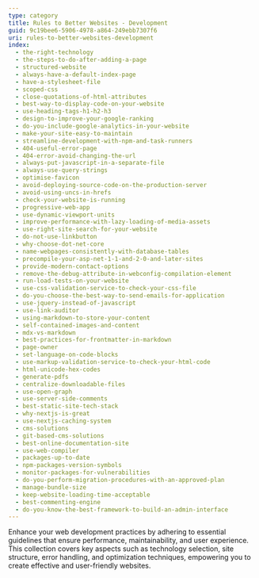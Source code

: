 ```yaml
---
type: category
title: Rules to Better Websites - Development
guid: 9c19bee6-5906-4978-a864-249ebb7307f6
uri: rules-to-better-websites-development
index:
  - the-right-technology
  - the-steps-to-do-after-adding-a-page
  - structured-website
  - always-have-a-default-index-page
  - have-a-stylesheet-file
  - scoped-css
  - close-quotations-of-html-attributes
  - best-way-to-display-code-on-your-website
  - use-heading-tags-h1-h2-h3
  - design-to-improve-your-google-ranking
  - do-you-include-google-analytics-in-your-website
  - make-your-site-easy-to-maintain
  - streamline-development-with-npm-and-task-runners
  - 404-useful-error-page
  - 404-error-avoid-changing-the-url
  - always-put-javascript-in-a-separate-file
  - always-use-query-strings
  - optimise-favicon
  - avoid-deploying-source-code-on-the-production-server
  - avoid-using-uncs-in-hrefs
  - check-your-website-is-running
  - progressive-web-app
  - use-dynamic-viewport-units
  - improve-performance-with-lazy-loading-of-media-assets
  - use-right-site-search-for-your-website
  - do-not-use-linkbutton
  - why-choose-dot-net-core
  - name-webpages-consistently-with-database-tables
  - precompile-your-asp-net-1-1-and-2-0-and-later-sites
  - provide-modern-contact-options
  - remove-the-debug-attribute-in-webconfig-compilation-element
  - run-load-tests-on-your-website
  - use-css-validation-service-to-check-your-css-file
  - do-you-choose-the-best-way-to-send-emails-for-application
  - use-jquery-instead-of-javascript
  - use-link-auditor
  - using-markdown-to-store-your-content
  - self-contained-images-and-content
  - mdx-vs-markdown
  - best-practices-for-frontmatter-in-markdown
  - page-owner
  - set-language-on-code-blocks
  - use-markup-validation-service-to-check-your-html-code
  - html-unicode-hex-codes
  - generate-pdfs
  - centralize-downloadable-files
  - use-open-graph
  - use-server-side-comments
  - best-static-site-tech-stack
  - why-nextjs-is-great
  - use-nextjs-caching-system
  - cms-solutions
  - git-based-cms-solutions
  - best-online-documentation-site
  - use-web-compiler
  - packages-up-to-date
  - npm-packages-version-symbols
  - monitor-packages-for-vulnerabilities
  - do-you-perform-migration-procedures-with-an-approved-plan
  - manage-bundle-size
  - keep-website-loading-time-acceptable
  - best-commenting-engine
  - do-you-know-the-best-framework-to-build-an-admin-interface
---
```


Enhance your web development practices by adhering to essential guidelines that ensure performance, maintainability, and user experience. This collection covers key aspects such as technology selection, site structure, error handling, and optimization techniques, empowering you to create effective and user-friendly websites.
